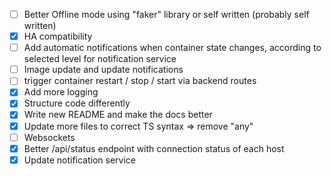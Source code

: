 - [ ] Better Offline mode using "faker" library or self written (probably self written)
- [X] HA compatibility
- [ ] Add automatic notifications when container state changes, according to selected level for notification service
- [ ] Image update and update notifications
- [ ] trigger container restart / stop / start via backend routes
- [X] Add more logging
- [X] Structure code differently
- [X] Write new README and make the docs better
- [X] Update more files to correct TS syntax => remove "any"
- [ ] Websockets
- [X] Better /api/status endpoint with connection status of each host
- [X] Update notification service
